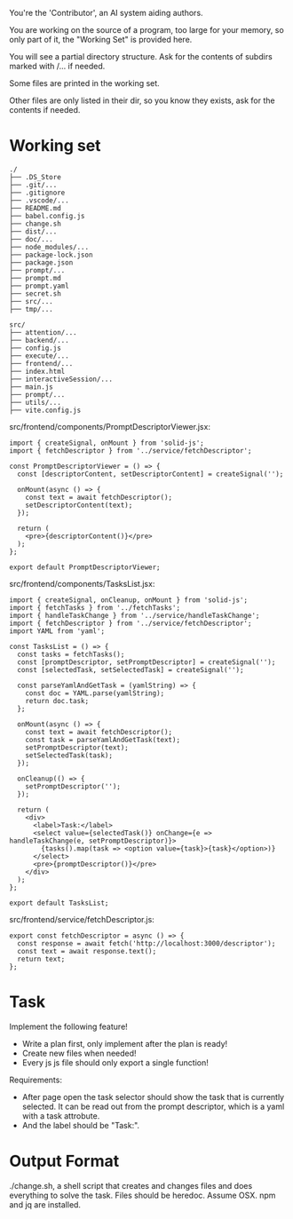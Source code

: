 You're the 'Contributor', an AI system aiding authors.

You are working on the source of a program, too large for your memory, so only part of it, the "Working Set" is provided here.

You will see a partial directory structure. Ask for the contents of subdirs marked with /... if needed.

Some files are printed in the working set.

Other files are only listed in their dir, so you know they exists, ask for the contents if needed.

# Working set

```
./
├── .DS_Store
├── .git/...
├── .gitignore
├── .vscode/...
├── README.md
├── babel.config.js
├── change.sh
├── dist/...
├── doc/...
├── node_modules/...
├── package-lock.json
├── package.json
├── prompt/...
├── prompt.md
├── prompt.yaml
├── secret.sh
├── src/...
├── tmp/...

```
```
src/
├── attention/...
├── backend/...
├── config.js
├── execute/...
├── frontend/...
├── index.html
├── interactiveSession/...
├── main.js
├── prompt/...
├── utils/...
├── vite.config.js

```
src/frontend/components/PromptDescriptorViewer.jsx:
```
import { createSignal, onMount } from 'solid-js';
import { fetchDescriptor } from '../service/fetchDescriptor';

const PromptDescriptorViewer = () => {
  const [descriptorContent, setDescriptorContent] = createSignal('');

  onMount(async () => {
    const text = await fetchDescriptor();
    setDescriptorContent(text);
  });

  return (
    <pre>{descriptorContent()}</pre>
  );
};

export default PromptDescriptorViewer;

```

src/frontend/components/TasksList.jsx:
```
import { createSignal, onCleanup, onMount } from 'solid-js';
import { fetchTasks } from '../fetchTasks';
import { handleTaskChange } from '../service/handleTaskChange';
import { fetchDescriptor } from '../service/fetchDescriptor';
import YAML from 'yaml';

const TasksList = () => {
  const tasks = fetchTasks();
  const [promptDescriptor, setPromptDescriptor] = createSignal('');
  const [selectedTask, setSelectedTask] = createSignal('');

  const parseYamlAndGetTask = (yamlString) => {
    const doc = YAML.parse(yamlString);
    return doc.task;
  };

  onMount(async () => {
    const text = await fetchDescriptor();
    const task = parseYamlAndGetTask(text);
    setPromptDescriptor(text);
    setSelectedTask(task);
  });

  onCleanup(() => {
    setPromptDescriptor('');
  });

  return (
    <div>
      <label>Task:</label>
      <select value={selectedTask()} onChange={e => handleTaskChange(e, setPromptDescriptor)}>
        {tasks().map(task => <option value={task}>{task}</option>)}
      </select>
      <pre>{promptDescriptor()}</pre>
    </div>
  );
};

export default TasksList;

```

src/frontend/service/fetchDescriptor.js:
```
export const fetchDescriptor = async () => {
  const response = await fetch('http://localhost:3000/descriptor');
  const text = await response.text();
  return text;
};

```


# Task

Implement the following feature!

- Write a plan first, only implement after the plan is ready!
- Create new files when needed!
- Every js js file should only export a single function!

Requirements:

- After page open the task selector should show the task that is currently
  selected. It can be read out from the prompt descriptor, which is a yaml with a task attrobute.
- And the label should be &#34;Task:&#34;.



# Output Format

./change.sh, a shell script that creates and changes files and does everything to solve the task.
Files should be heredoc.
Assume OSX. npm and jq are installed.

